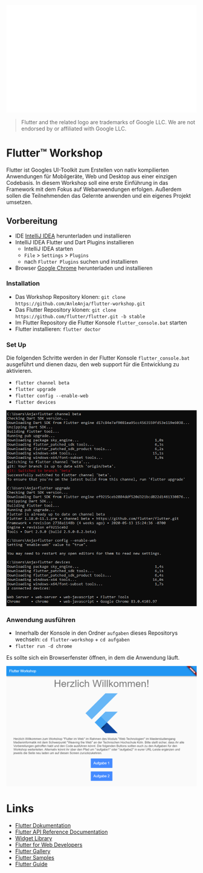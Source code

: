 ![Flutter Logo](assets/Flutter-logo-animation-v1-2.gif)
> Flutter and the related logo are trademarks of Google LLC. We are not endorsed by or affiliated with Google LLC.

# Flutter&#8482; Workshop

Flutter ist Googles UI-Toolkit zum Erstellen von nativ kompilierten Anwendungen für Mobilgeräte, Web und Desktop aus einer einzigen Codebasis. In diesem Workshop soll eine erste Einführung in das Framework mit dem Fokus auf Webanwendungen erfolgen. Außerdem sollen die Teilnehmenden das Gelernte anwenden und ein eigenes Projekt umsetzen.

## Vorbereitung

* IDE [IntelliJ IDEA](https://www.jetbrains.com/idea/) herunterladen und installieren
* IntelliJ IDEA Flutter und Dart Plugins installieren
  * IntelliJ IDEA starten
  * `File` > `Settings` > `Plugins`
  * nach `Flutter Plugins` suchen und installieren
* Browser [Google Chrome](https://www.google.com/chrome/) herunterladen und installieren

### Installation

* Das Workshop Repository klonen: `git clone https://github.com/AnleAnja/flutter-workshop.git`
* Das Flutter Repository klonen: `git clone https://github.com/flutter/flutter.git -b stable`
* Im Flutter Repository die Flutter Konsole `flutter_console.bat` starten
* Flutter installieren: `flutter doctor`

### Set Up

Die folgenden Schritte werden in der Flutter Konsole `flutter_console.bat` ausgeführt und dienen dazu, den web support für die Entwicklung zu aktivieren.

* `flutter channel beta`
* `flutter upgrade`
* `flutter config --enable-web`
* `flutter devices`

![Setup](assets/setup.PNG)

### Anwendung ausführen

* Innerhalb der Konsole in den Ordner `aufgaben` dieses Repositorys wechseln: `cd flutter-workshop` + `cd aufgaben`
* `flutter run -d chrome`

Es sollte sich ein Browserfenster öffnen, in dem die Anwendung läuft.

![Anwendung](assets/main.PNG)

# Links

* [Flutter Dokumentation](https://flutter.dev/)
* [Flutter API Reference Documentation](https://api.flutter.dev/)
* [Widget Library](https://api.flutter.dev/flutter/widgets/widgets-library.html)
* [Flutter for Web Developers](https://flutter.dev/docs/get-started/flutter-for/web-devs)
* [Flutter Gallery](https://gallery.flutter.dev/#/)
* [Flutter Samples](https://flutter.github.io/samples/#)
* [Flutter Guide](https://github.com/devonfw-forge/devonfw4flutter)
